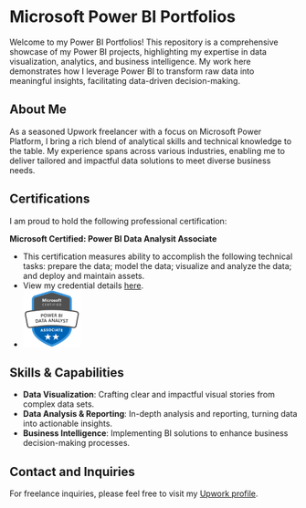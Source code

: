 # Microsoft Power BI Portfolios

Welcome to my Power BI Portfolios! This repository is a comprehensive showcase of my Power BI projects, highlighting my expertise in data visualization, analytics, and business intelligence. My work here demonstrates how I leverage Power BI to transform raw data into meaningful insights, facilitating data-driven decision-making.

## About Me

As a seasoned Upwork freelancer with a focus on Microsoft Power Platform, I bring a rich blend of analytical skills and technical knowledge to the table. My experience spans across various industries, enabling me to deliver tailored and impactful data solutions to meet diverse business needs.

## Certifications

I am proud to hold the following professional certification:

**Microsoft Certified: Power BI Data Analysit Associate**
  - This certification measures ability to accomplish the following technical tasks: prepare the data; model the data; visualize and analyze the data; and deploy and maintain assets.
  - View my credential details [here](https://learn.microsoft.com/en-us/users/85165808/credentials/d3aacb4cae22b7d4).
  - <img src="https://github.com/zhisonghuo/Microsoft-Power-BI/blob/main/Images/Badge/Power-Bi-Data-Analyst-Associate.png" width="100" height="100">


## Skills & Capabilities
- **Data Visualization**: Crafting clear and impactful visual stories from complex data sets.
- **Data Analysis & Reporting**: In-depth analysis and reporting, turning data into actionable insights.
- **Business Intelligence**: Implementing BI solutions to enhance business decision-making processes.

## Contact and Inquiries

For freelance inquiries, please feel free to visit my [Upwork profile](https://www.upwork.com/freelancers/~01f87b63bb7045bb0c).

